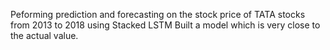 Peforming prediction and forecasting on the stock price of TATA stocks from 2013 to 2018 using Stacked LSTM
Built a model which is very close to the actual value.
